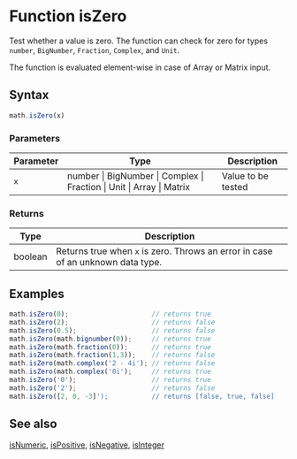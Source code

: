 # Function isZero

Test whether a value is zero.
The function can check for zero for types `number`, `BigNumber`, `Fraction`,
`Complex`, and `Unit`.

The function is evaluated element-wise in case of Array or Matrix input.


## Syntax

```js
math.isZero(x)
```

### Parameters

Parameter | Type | Description
--------- | ---- | -----------
`x` | number &#124; BigNumber &#124; Complex &#124; Fraction &#124; Unit &#124; Array &#124; Matrix | Value to be tested

### Returns

Type | Description
---- | -----------
boolean | Returns true when `x` is zero. Throws an error in case of an unknown data type.


## Examples

```js
math.isZero(0);                     // returns true
math.isZero(2);                     // returns false
math.isZero(0.5);                   // returns false
math.isZero(math.bignumber(0));     // returns true
math.isZero(math.fraction(0));      // returns true
math.isZero(math.fraction(1,3));    // returns false
math.isZero(math.complex('2 - 4i'); // returns false
math.isZero(math.complex('0i');     // returns true
math.isZero('0');                   // returns true
math.isZero('2');                   // returns false
math.isZero([2, 0, -3]');           // returns [false, true, false]
```


## See also

[isNumeric](isNumeric.md),
[isPositive](isPositive.md),
[isNegative](isNegative.md),
[isInteger](isInteger.md)


<!-- Note: This file is automatically generated from source code comments. Changes made in this file will be overridden. -->
